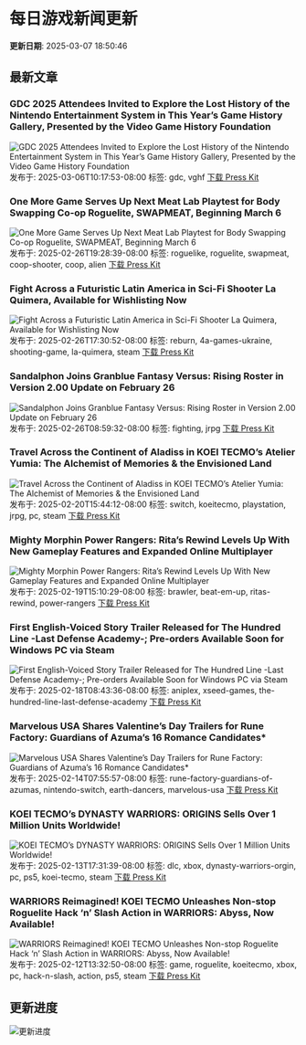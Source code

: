 # 每日游戏新闻更新

**更新日期**: 2025-03-07 18:50:46

## 最新文章
### GDC 2025 Attendees Invited to Explore the Lost History of the Nintendo Entertainment System in This Year’s Game History Gallery, Presented by the Video Game History Foundation
![GDC 2025 Attendees Invited to Explore the Lost History of the Nintendo Entertainment System in This Year’s Game History Gallery, Presented by the Video Game History Foundation](http://www.oneprstudio.com/wp-content/uploads/2025/01/VGHF_LOCKUP_BLACK_COLORS-1-1-e1738254612981.png)
发布于: 2025-03-06T10:17:53-08:00
标签: gdc, vghf
[下载 Press Kit](None)

### One More Game Serves Up Next Meat Lab Playtest for Body Swapping Co-op Roguelite, SWAPMEAT, Beginning March 6
![One More Game Serves Up Next Meat Lab Playtest for Body Swapping Co-op Roguelite, SWAPMEAT, Beginning March 6](http://www.oneprstudio.com/wp-content/uploads/2025/02/SWAPMEAT_KeyArt-e1740619514357.png)
发布于: 2025-02-26T19:28:39-08:00
标签: roguelike, roguelite, swapmeat, coop-shooter, coop, alien
[下载 Press Kit](None)

### Fight Across a Futuristic Latin America in Sci-Fi Shooter La Quimera, Available for Wishlisting Now
![Fight Across a Futuristic Latin America in Sci-Fi Shooter La Quimera, Available for Wishlisting Now](http://www.oneprstudio.com/wp-content/uploads/2025/02/La-Quimera-key-art-with-logo-1-1-1-e1740427962299.png)
发布于: 2025-02-26T17:30:52-08:00
标签: reburn, 4a-games-ukraine, shooting-game, la-quimera, steam
[下载 Press Kit](None)

### Sandalphon Joins Granblue Fantasy Versus: Rising Roster in Version 2.00 Update on February 26
![Sandalphon Joins Granblue Fantasy Versus: Rising Roster in Version 2.00 Update on February 26](http://www.oneprstudio.com/wp-content/uploads/2025/02/Sandalphon-Art-e1740431790320.png)
发布于: 2025-02-26T08:59:32-08:00
标签: fighting, jrpg
[下载 Press Kit](None)

### Travel Across the Continent of Aladiss in KOEI TECMO’s Atelier Yumia: The Alchemist of Memories & the Envisioned Land
![Travel Across the Continent of Aladiss in KOEI TECMO’s Atelier Yumia: The Alchemist of Memories & the Envisioned Land](http://www.oneprstudio.com/wp-content/uploads/2025/01/Atelier-Yumia-The-Alchemist-of-Memories-the-Envisioned-Land-Logo-e1737511540203.jpg)
发布于: 2025-02-20T15:44:12-08:00
标签: switch, koeitecmo, playstation, jrpg, pc, steam
[下载 Press Kit](https://app.box.com/folder/302540006199)

### Mighty Morphin Power Rangers: Rita’s Rewind Levels Up With New Gameplay Features and Expanded Online Multiplayer
![Mighty Morphin Power Rangers: Rita’s Rewind Levels Up With New Gameplay Features and Expanded Online Multiplayer](http://www.oneprstudio.com/wp-content/uploads/2025/02/3840px_2160px_16x9-Master-Image-2-scaled-365x365.jpg)
发布于: 2025-02-19T15:10:29-08:00
标签: brawler, beat-em-up, ritas-rewind, power-rangers
[下载 Press Kit](https://press.bhvr.com/app/dashboard)

### First English-Voiced Story Trailer Released for The Hundred Line -Last Defense Academy-; Pre-orders Available Soon for Windows PC via Steam
![First English-Voiced Story Trailer Released for The Hundred Line -Last Defense Academy-; Pre-orders Available Soon for Windows PC via Steam](http://www.oneprstudio.com/wp-content/uploads/2025/01/The-Hundred-Line-Last-Defense-Academy-Key-Art--e1737571296584.png)
发布于: 2025-02-18T08:43:36-08:00
标签: aniplex, xseed-games, the-hundred-line-last-defense-academy
[下载 Press Kit](https://app.box.com/folder/307209027860?s=j975wkpc8l7jjppun6dx1xj0sz5lm7tb)

### Marvelous USA Shares Valentine’s Day Trailers for Rune Factory: Guardians of Azuma’s 16 Romance Candidates*
![Marvelous USA Shares Valentine’s Day Trailers for Rune Factory: Guardians of Azuma’s 16 Romance Candidates*](http://www.oneprstudio.com/wp-content/uploads/2025/02/Rune-Factory-Guardians-of-Azuma-Key-Art-1-e1739548418984.jpg)
发布于: 2025-02-14T07:55:57-08:00
标签: rune-factory-guardians-of-azumas, nintendo-switch, earth-dancers, marvelous-usa
[下载 Press Kit](https://bit.ly/ReburnReveal)

### KOEI TECMO’s DYNASTY WARRIORS: ORIGINS Sells Over 1 Million Units Worldwide!
![KOEI TECMO’s DYNASTY WARRIORS: ORIGINS Sells Over 1 Million Units Worldwide!](http://www.oneprstudio.com/wp-content/uploads/2024/11/Roots_LOGO_EN_BrightBG-RGB-Medium-e1731376788895.jpg)
发布于: 2025-02-13T17:31:39-08:00
标签: dlc, xbox, dynasty-warriors-orgin, pc, ps5, koei-tecmo, steam
[下载 Press Kit](https://app.box.com/s/tqgzhmehfiievjy3xrjz9tlo4mc8vmky)

### WARRIORS Reimagined! KOEI TECMO Unleashes Non-stop Roguelite Hack ‘n’ Slash Action in WARRIORS: Abyss, Now Available!
![WARRIORS Reimagined! KOEI TECMO Unleashes Non-stop Roguelite Hack ‘n’ Slash Action in WARRIORS: Abyss, Now Available!](http://www.oneprstudio.com/wp-content/uploads/2025/02/Warriors-Abyss-logo-e1739395501169.jpg)
发布于: 2025-02-12T13:32:50-08:00
标签: game, roguelite, koeitecmo, xbox, pc, hack-n-slash, action, ps5, steam
[下载 Press Kit](https://app.box.com/s/6oggf0g1frfmvlebzxwc3t8o9kyv3pc8)

## 更新进度
![更新进度](https://progress-bar.dev/100/)
